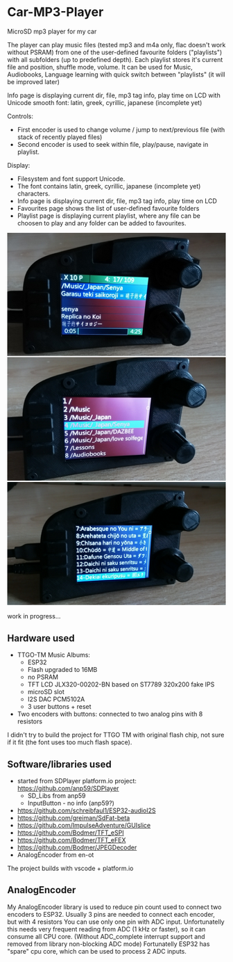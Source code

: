 # Car-MP3-Player #
MicroSD mp3 player for my car

The player can play music files (tested mp3 and m4a only, 
flac doesn't work without PSRAM) 
from one of the user-defined favourite folders ("playlists") 
with all subfolders (up to predefined depth).
Each playlist stores it's current file and position, shuffle mode, volume.
It can be used for Music, Audiobooks, Language learning with quick switch between "playlists"
(it will be improved later)

Info page is displaying current dir, file, mp3 tag info, play time on LCD
with Unicode smooth font: latin, greek, cyrillic, japanese (incomplete yet)

Controls:
- First encoder is used to change volume / jump to next/previous file (with stack of recently played files)
- Second encoder is used to seek within file, play/pause, navigate in playlist.

Display:
- Filesystem and font support Unicode.
- The font contains latin, greek, cyrillic, japanese (incomplete yet) characters.
- Info page is displaying current dir, file, mp3 tag info, play time on LCD
- Favourites page shows the list of user-defined favourite folders
- Playlist page is displaying current playlist, where any file can be choosen to play and any folder can be added to favourites.

![Info page](pictures/page_info.jpg)
![Favourites_page](pictures/page_favourites.jpg)
![Playlist_page](pictures/page_playlist.jpg)

work in progress...


## Hardware used

- TTGO-TM Music Albums:
    - ESP32
    - Flash upgraded to 16MB
    - no PSRAM
    - TFT LCD JLX320-00202-BN based on ST7789 320x200 fake IPS
    - microSD slot
    - I2S DAC PCM5102A
    - 3 user buttons + reset
- Two encoders with buttons:
    connected to two analog pins with 8 resistors
    
I didn't try to build the project for TTGO TM with original flash chip, not sure if it fit (the font uses too much flash space).


## Software/libraries used

- started from SDPlayer platform.io project: https://github.com/anp59/SDPlayer
    - SD_Libs from anp59
    - InputButton - no info (anp59?)
- https://github.com/schreibfaul1/ESP32-audioI2S
- https://github.com/greiman/SdFat-beta
- https://github.com/ImpulseAdventure/GUIslice
- https://github.com/Bodmer/TFT_eSPI
- https://github.com/Bodmer/TFT_eFEX
- https://github.com/Bodmer/JPEGDecoder
- AnalogEncoder from en-ot

The project builds with vscode + platform.io


## AnalogEncoder

My AnalogEncoder library is used to reduce pin count used to connect two encoders to ESP32.
Usually 3 pins are needed to connect each encoder, but with 4 resistors You can use only one pin with ADC input.
Unfortunatelly this needs very frequent reading from ADC (1 kHz or faster), so it can consume all CPU core.
(Without ADC_complete interrupt support and removed from library non-blocking ADC mode)
Fortunatelly ESP32 has "spare" cpu core, which can be used to process 2 ADC inputs.
